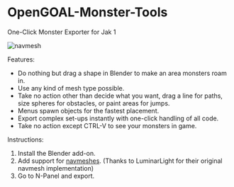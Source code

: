 # OpenGOAL-Monster-Tools
One-Click Monster Exporter for Jak 1

![navmesh](https://github.com/user-attachments/assets/1b441d07-1e42-4123-b502-bb6d8ec1a33b)

Features:
- Do nothing but drag a shape in Blender to make an area monsters roam in.
- Use any kind of mesh type possible.
- Take no action other than decide what you want, drag a line for paths, size spheres for obstacles, or paint areas for jumps.
- Menus spawn objects for the fastest placement.
- Export complex set-ups instantly with one-click handling of all code.
- Take no action except CTRL-V to see your monsters in game.

Instructions:
1. Install the Blender add-on.
2. Add support for [navmeshes](https://github.com/LuminarLight/LL-OpenGOAL-ModBase/commit/4f897008fa2ec8809e04c2b32d5ef9c329afede8?diff=unified&w=0). (Thanks to LuminarLight for their original navmesh implementation)
3. Go to N-Panel and export.
